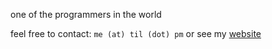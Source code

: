 one of the programmers in the world

feel free to contact: `me (at) til (dot) pm` or see my [website](https://til.pm/contact)
